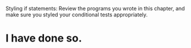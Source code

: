 Styling if statements: Review the programs you wrote in this chapter,
and make sure you styled your conditional tests appropriately.

# I have done so.

